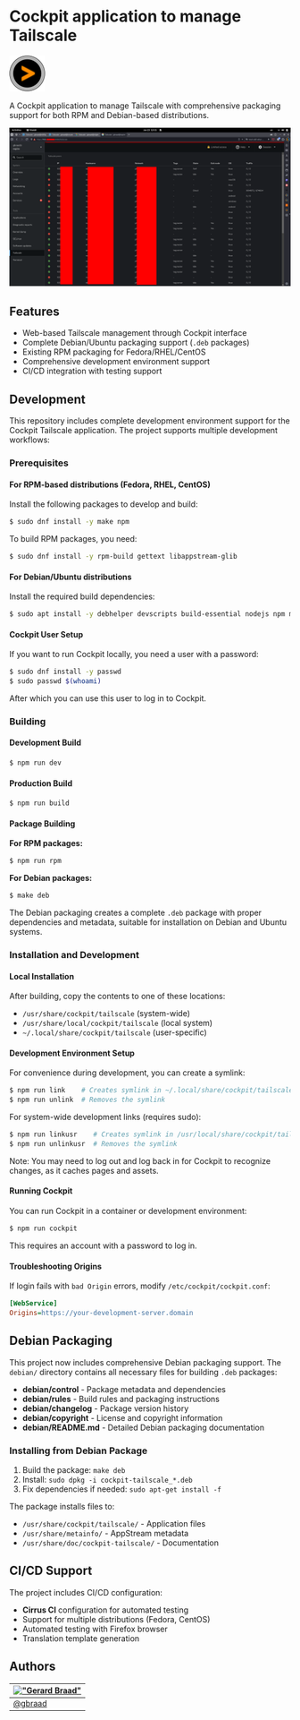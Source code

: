 Cockpit application to manage Tailscale
=======================================

!["Prompt"](https://raw.githubusercontent.com/gbraad/assets/gh-pages/icons/prompt-icon-64.png)


A Cockpit application to manage Tailscale with comprehensive packaging support for both RPM and Debian-based distributions.

![Screenshot](./docs/screenshot.png)

## Features

- Web-based Tailscale management through Cockpit interface
- Complete Debian/Ubuntu packaging support (`.deb` packages)
- Existing RPM packaging for Fedora/RHEL/CentOS
- Comprehensive development environment support
- CI/CD integration with testing support

Development
-----------

This repository includes complete development environment support for the Cockpit Tailscale application.
The project supports multiple development workflows:



### Prerequisites

#### For RPM-based distributions (Fedora, RHEL, CentOS)

Install the following packages to develop and build:

```bash
$ sudo dnf install -y make npm
```

To build RPM packages, you need:

```bash
$ sudo dnf install -y rpm-build gettext libappstream-glib
```

#### For Debian/Ubuntu distributions

Install the required build dependencies:

```bash
$ sudo apt install -y debhelper devscripts build-essential nodejs npm make gettext
```


#### Cockpit User Setup

If you want to run Cockpit locally, you need a user with a password:

```bash
$ sudo dnf install -y passwd
$ sudo passwd $(whoami)
```

After which you can use this user to log in to Cockpit.


### Building

#### Development Build
```bash
$ npm run dev
```

#### Production Build
```bash
$ npm run build
```

#### Package Building

**For RPM packages:**
```bash
$ npm run rpm
```

**For Debian packages:**
```bash
$ make deb
```

The Debian packaging creates a complete `.deb` package with proper dependencies and metadata, suitable for installation on Debian and Ubuntu systems.


### Installation and Development

#### Local Installation
After building, copy the contents to one of these locations:
- `/usr/share/cockpit/tailscale` (system-wide)
- `/usr/share/local/cockpit/tailscale` (local system)
- `~/.local/share/cockpit/tailscale` (user-specific)

#### Development Environment Setup

For convenience during development, you can create a symlink:

```bash
$ npm run link    # Creates symlink in ~/.local/share/cockpit/tailscale
$ npm run unlink  # Removes the symlink
```

For system-wide development links (requires sudo):
```bash
$ npm run linkusr    # Creates symlink in /usr/local/share/cockpit/tailscale
$ npm run unlinkusr  # Removes the symlink
```

Note: You may need to log out and log back in for Cockpit to recognize changes, as it caches pages and assets.

#### Running Cockpit

You can run Cockpit in a container or development environment:

```bash
$ npm run cockpit
```

This requires an account with a password to log in.

#### Troubleshooting Origins

If login fails with `bad Origin` errors, modify `/etc/cockpit/cockpit.conf`:

```ini
[WebService]
Origins=https://your-development-server.domain
```


## Debian Packaging

This project now includes comprehensive Debian packaging support. The `debian/` directory contains all necessary files for building `.deb` packages:

- **debian/control** - Package metadata and dependencies
- **debian/rules** - Build rules and packaging instructions  
- **debian/changelog** - Package version history
- **debian/copyright** - License and copyright information
- **debian/README.md** - Detailed Debian packaging documentation

### Installing from Debian Package

1. Build the package: `make deb`
2. Install: `sudo dpkg -i cockpit-tailscale_*.deb`
3. Fix dependencies if needed: `sudo apt-get install -f`

The package installs files to:
- `/usr/share/cockpit/tailscale/` - Application files
- `/usr/share/metainfo/` - AppStream metadata
- `/usr/share/doc/cockpit-tailscale/` - Documentation

## CI/CD Support

The project includes CI/CD configuration:
- **Cirrus CI** configuration for automated testing
- Support for multiple distributions (Fedora, CentOS)
- Automated testing with Firefox browser
- Translation template generation

Authors
-------

| [!["Gerard Braad"](http://gravatar.com/avatar/e466994eea3c2a1672564e45aca844d0.png?s=60)](http://gbraad.nl "Gerard Braad <me@gbraad.nl>") |
|---|
| [@gbraad](https://gbraad.nl/social)  |
